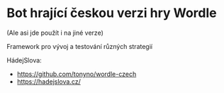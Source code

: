 # Bot hrající českou verzi hry Wordle

(Ale asi jde použít i na jiné verze)

Framework pro vývoj a testování různých strategií

HádejSlova:
- https://github.com/tonyno/wordle-czech
- https://hadejslova.cz/
